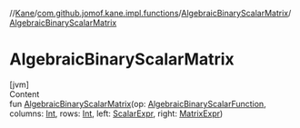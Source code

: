 //[Kane](../../index.md)/[com.github.jomof.kane.impl.functions](../index.md)/[AlgebraicBinaryScalarMatrix](index.md)/[AlgebraicBinaryScalarMatrix](-algebraic-binary-scalar-matrix.md)



# AlgebraicBinaryScalarMatrix  
[jvm]  
Content  
fun [AlgebraicBinaryScalarMatrix](-algebraic-binary-scalar-matrix.md)(op: [AlgebraicBinaryScalarFunction](../-algebraic-binary-scalar-function/index.md), columns: [Int](https://kotlinlang.org/api/latest/jvm/stdlib/kotlin/-int/index.html), rows: [Int](https://kotlinlang.org/api/latest/jvm/stdlib/kotlin/-int/index.html), left: [ScalarExpr](../../com.github.jomof.kane/-scalar-expr/index.md), right: [MatrixExpr](../../com.github.jomof.kane/-matrix-expr/index.md))  



